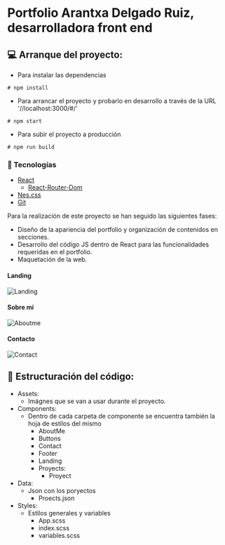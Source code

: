 # Portfolio Arantxa Delgado Ruiz, desarrolladora front end 

## :computer: Arranque del proyecto:

- Para instalar las dependencias 
```
# npm install
```


- Para arrancar el proyecto y probarlo en desarrollo a través de la URL '//localhost:3000/#/'
```
# npm start
```


- Para subir el proyecto a producción 
```
# npm run build
```

### :wrench: Tecnologías

- [React](https://es.reactjs.org/)
    - [React-Router-Dom](https://reactrouter.com/web/guides/quick-start)
- [Nes.css](https://nostalgic-css.github.io/NES.css/)
- [Git](https://git-scm.com/)

Para la realización de este proyecto se han seguido las siguientes fases:

- Diseño de la apariencia del portfolio y organización de contenidos en secciones.
- Desarrollo del código JS dentro de React para las funcionalidades requeridas en el portfolio.
- Maquetación de la web.

#### Landing

![Landing](https://user-images.githubusercontent.com/70486185/118110615-ecb1fb00-b3e2-11eb-92b0-1873563d469a.png)


#### Sobre mí

![Aboutme](https://user-images.githubusercontent.com/70486185/118799956-a60b4780-b89f-11eb-9d27-485a344dac8c.png)


#### Contacto

![Contact](https://user-images.githubusercontent.com/70486185/118111262-c0e34500-b3e3-11eb-8b07-8c72ac61da1a.png)

## :open_file_folder: Estructuración del código:

- Assets:
    - Imágnes que se van a usar durante el proyecto.
- Components: 
    - Dentro de cada carpeta de componente se encuentra también la hoja de estilos del mismo
        - AboutMe
        - Buttons
        - Contact
        - Footer
        - Landing
        - Proyects:
            - Proyect
- Data:
    - Json con los poryectos 
        - Proects.json
- Styles: 
    - Estilos generales y variables 
        - App.scss
        - index.scss
        - variables.scss
